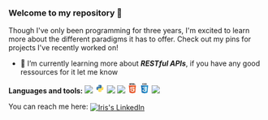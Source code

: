 ### Welcome to my repository 👋

Though I've only been programming for three years, I'm excited to learn more about the different paradigms it has to offer. Check out my pins for projects I've recently worked on!

- 🚧 I’m currently learning more about ***RESTful APIs***, if you have any good ressources for it let me know

**Languages and tools:**
<code><img height="20" src="https://raw.githubusercontent.com/jmnote/z-icons/master/svg/cpp.svg"></code>
<code><img height="20" src="https://raw.githubusercontent.com/github/explore/80688e429a7d4ef2fca1e82350fe8e3517d3494d/topics/python/python.png"></code>
<code><img height="20" src="https://raw.githubusercontent.com/jmnote/z-icons/master/16x16/php.png"></code>
<code><img height="20" src="https://raw.githubusercontent.com/jmnote/z-icons/master/svg/java.svg"></code>
<code><img height="20" src="https://raw.githubusercontent.com/devicons/devicon/master/icons/html5/html5-original-wordmark.svg"></code>
<code><img height="20" src="https://raw.githubusercontent.com/devicons/devicon/master/icons/css3/css3-original-wordmark.svg"></code>
<code><img height="20" src="https://raw.githubusercontent.com/jmnote/z-icons/master/svg/bootstrap.svg"></code>

You can reach me here: <a href="https://www.linkedin.com/in/irismariaradu/">
  <img align="center" alt="Iris's LinkedIn" width="22px" src="https://raw.githubusercontent.com/peterthehan/peterthehan/master/assets/linkedin.svg" />
</a>
